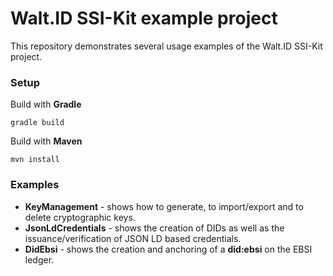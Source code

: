 # Walt.ID SSI-Kit example project

This repository demonstrates several usage examples of the Walt.ID SSI-Kit project.

### Setup

Build with **Gradle**

    gradle build

Build with **Maven**

    mvn install

### Examples

- **KeyManagement** - shows how to generate, to import/export and to delete cryptographic keys.
- **JsonLdCredentials** - shows the creation of DIDs as well as the issuance/verification of JSON LD based credentials.
- **DidEbsi** - shows the creation and anchoring of a **did:ebsi** on the EBSI ledger.
